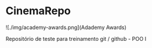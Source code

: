 # CinemaRepo

![./img/academy-awards.png](Adademy Awards)

Repositório de teste para treinamento git  / github - POO I
